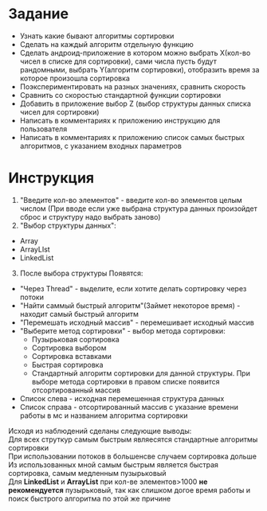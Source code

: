 # Задание

- Узнать какие бывают алгоритмы сортировки
- Сделать на каждый алгоритм отдельную функцию
- Сделать андроид-приложение в котором можно выбрать X(кол-во чисел в списке для сортировки), сами числа пусть будут рандомными, выбрать Y(алгоритм сортировки), отобразить время за которое произошла сортировка
- Поэкспериментировать на разных значениях, сравнить скорость
- Сравнить со скоростью стандартной функции сортировки
- Добавить в приложение выбор Z (выбор структуры данных списка чисел для сортировки)
- Написать в комментариях к приложению инструкцию для пользователя
- Написать в комментариях к приложению список самых быстрых алгоритмов, с указанием входных параметров

# Инструкция

 1) "Введите кол-во элементов" - введите кол-во элементов целым числом
 (При вводе если уже выбрана структура данных произойдет сброс и структуру надо выбрать заново)
 2) "Выбор структуры данных":
  - Array
  - ArrayLIst
  - LinkedList
 3) После выбора структуры Появятся:
  - "Через Thread" - выделите, если хотите делать сортировку через потоки
  - "Найти саммый быстрый алгоритм"(Займет некоторое время) - находит самый быстрый алгоритм
  - "Перемешать исходный массив" - перемешивает исходный массив
  - "Выберите метод сортировки" - выбор метода сортировки:
    - Пузырьковая сортировка
    - Сортировка выбором
    - Сортировка вставками
    - Быстрая сортировка
    - Стандартный алгоритм сортировки для данной структуры. При выборе метода сортировки в правом списке появится отсортированный массив
  - Список слева - исходная перемешенная структура данных
  - Список справа - отсортированный массив с указание времени работы в мс и названием алгоритма сортировки

Исходя из наблюдений сделаны следующие выводы:\
Для всех струткур самым быстрым являесятся стандартные алгоритмы сортировки\
При использовании потоков в большенсве случаем сортировка дольше\
Из использованных мной самым быстрым является быстрая сортировка, самым медленным пузырьковый\
Для **LinkedList** и **ArrayList** при кол-ве элементов>1000 **не рекомендуется** пузырьковый, так как слишком догое время работы и поиск быстрого алгоритма по этой же причине
